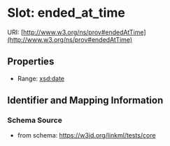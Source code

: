 # Slot: ended_at_time

URI: [http://www.w3.org/ns/prov#endedAtTime](http://www.w3.org/ns/prov#endedAtTime)



<!-- no inheritance hierarchy -->


## Properties

 * Range: [xsd:date](http://www.w3.org/2001/XMLSchema#date)



## Identifier and Mapping Information







### Schema Source


* from schema: https://w3id.org/linkml/tests/core




